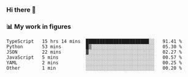 ### Hi there 👋

### 📊 My work in figures

<!--START_SECTION:waka-->

```text
TypeScript   15 hrs 14 mins  ███████████████████████░░   91.41 %
Python       53 mins         █▒░░░░░░░░░░░░░░░░░░░░░░░   05.30 %
JSON         22 mins         ▓░░░░░░░░░░░░░░░░░░░░░░░░   02.27 %
JavaScript   5 mins          ░░░░░░░░░░░░░░░░░░░░░░░░░   00.57 %
YAML         2 mins          ░░░░░░░░░░░░░░░░░░░░░░░░░   00.25 %
Other        1 min           ░░░░░░░░░░░░░░░░░░░░░░░░░   00.20 %
```

<!--END_SECTION:waka-->
